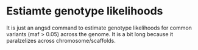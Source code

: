 # Estiamte genotype likelihoods

It is just an angsd command to estimate genotype likelihoods for common variants (maf > 0.05) across the genome. It is a bit long because it paralzelizes across chromosome/scaffolds.

